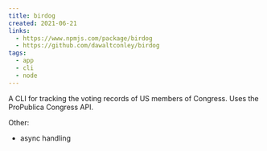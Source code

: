 ```yaml
---
title: birdog
created: 2021-06-21
links:
  - https://www.npmjs.com/package/birdog
  - https://github.com/dawaltconley/birdog
tags:
  - app
  - cli
  - node
---
```


A CLI for tracking the voting records of US members of Congress. Uses the 
ProPublica Congress API.

Other:

- async handling
